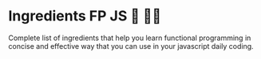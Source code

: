 # Ingredients FP JS :cake: :ice_cream::doughnut:

 Complete list of ingredients that help you learn functional programming in concise and effective way that you can use in your javascript daily coding.
